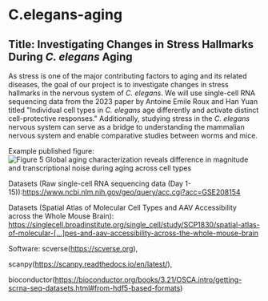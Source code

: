 # C.elegans-aging

## Title: Investigating Changes in Stress Hallmarks During *C. elegans* Aging

As stress is one of the major contributing factors to aging and its related diseases, the goal of our project is to investigate changes in stress hallmarks in the nervous system of *C. elegans*. We will use single-cell RNA sequencing data from the 2023 paper by Antoine Emile Roux and Han Yuan titled "Individual cell types in *C. elegans* age differently and activate distinct cell-protective responses."  Additionally, studying stress in the *C. elegans* nervous system can serve as a bridge to understanding the mammalian nervous system and enable comparative studies between worms and mice.

Example published figure: ![Figure 5 Global aging characterization reveals difference in magnitude and transcriptional noise during aging across cell types](https://www.cell.com/cms/10.1016/j.celrep.2023.112902/asset/f956eb9f-6202-418e-92fa-ae6aa96da74e/main.assets/gr5_lrg.jpg)

Datasets (Raw single-cell RNA sequencing data (Day 1-15)):https://www.ncbi.nlm.nih.gov/geo/query/acc.cgi?acc=GSE208154

Datasets (Spatial Atlas of Molecular Cell Types and AAV Accessibility across the Whole Mouse Brain): https://singlecell.broadinstitute.org/single_cell/study/SCP1830/spatial-atlas-of-molecular-[…]pes-and-aav-accessibility-across-the-whole-mouse-brain

Software: 
scverse(https://scverse.org), 

scanpy(https://scanpy.readthedocs.io/en/latest/), 

bioconductor(https://bioconductor.org/books/3.21/OSCA.intro/getting-scrna-seq-datasets.html#from-hdf5-based-formats)



